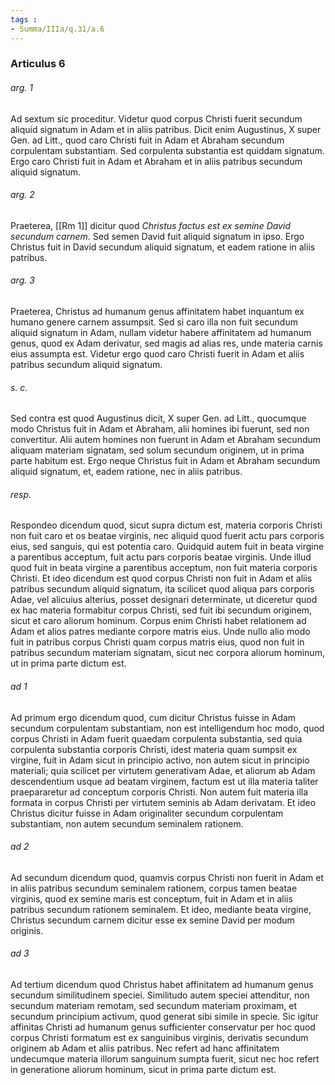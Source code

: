 ```yaml
---
tags : 
- Summa/IIIa/q.31/a.6
---
```


### Articulus 6

###### arg. 1
Ad sextum sic proceditur. Videtur quod corpus Christi fuerit secundum aliquid signatum in Adam et in aliis patribus. Dicit enim Augustinus, X super Gen. ad Litt., quod caro Christi fuit in Adam et Abraham secundum corpulentam substantiam. Sed corpulenta substantia est quiddam signatum. Ergo caro Christi fuit in Adam et Abraham et in aliis patribus secundum aliquid signatum.

###### arg. 2
Praeterea, [[Rm 1]] dicitur quod *Christus factus est ex semine David secundum carnem*. Sed semen David fuit aliquid signatum in ipso. Ergo Christus fuit in David secundum aliquid signatum, et eadem ratione in aliis patribus.

###### arg. 3
Praeterea, Christus ad humanum genus affinitatem habet inquantum ex humano genere carnem assumpsit. Sed si caro illa non fuit secundum aliquid signatum in Adam, nullam videtur habere affinitatem ad humanum genus, quod ex Adam derivatur, sed magis ad alias res, unde materia carnis eius assumpta est. Videtur ergo quod caro Christi fuerit in Adam et aliis patribus secundum aliquid signatum.

###### s. c.
Sed contra est quod Augustinus dicit, X super Gen. ad Litt., quocumque modo Christus fuit in Adam et Abraham, alii homines ibi fuerunt, sed non convertitur. Alii autem homines non fuerunt in Adam et Abraham secundum aliquam materiam signatam, sed solum secundum originem, ut in prima parte habitum est. Ergo neque Christus fuit in Adam et Abraham secundum aliquid signatum, et, eadem ratione, nec in aliis patribus.

###### resp.
Respondeo dicendum quod, sicut supra dictum est, materia corporis Christi non fuit caro et os beatae virginis, nec aliquid quod fuerit actu pars corporis eius, sed sanguis, qui est potentia caro. Quidquid autem fuit in beata virgine a parentibus acceptum, fuit actu pars corporis beatae virginis. Unde illud quod fuit in beata virgine a parentibus acceptum, non fuit materia corporis Christi. Et ideo dicendum est quod corpus Christi non fuit in Adam et aliis patribus secundum aliquid signatum, ita scilicet quod aliqua pars corporis Adae, vel alicuius alterius, posset designari determinate, ut diceretur quod ex hac materia formabitur corpus Christi, sed fuit ibi secundum originem, sicut et caro aliorum hominum. Corpus enim Christi habet relationem ad Adam et alios patres mediante corpore matris eius. Unde nullo alio modo fuit in patribus corpus Christi quam corpus matris eius, quod non fuit in patribus secundum materiam signatam, sicut nec corpora aliorum hominum, ut in prima parte dictum est.

###### ad 1
Ad primum ergo dicendum quod, cum dicitur Christus fuisse in Adam secundum corpulentam substantiam, non est intelligendum hoc modo, quod corpus Christi in Adam fuerit quaedam corpulenta substantia, sed quia corpulenta substantia corporis Christi, idest materia quam sumpsit ex virgine, fuit in Adam sicut in principio activo, non autem sicut in principio materiali; quia scilicet per virtutem generativam Adae, et aliorum ab Adam descendentium usque ad beatam virginem, factum est ut illa materia taliter praepararetur ad conceptum corporis Christi. Non autem fuit materia illa formata in corpus Christi per virtutem seminis ab Adam derivatam. Et ideo Christus dicitur fuisse in Adam originaliter secundum corpulentam substantiam, non autem secundum seminalem rationem.

###### ad 2
Ad secundum dicendum quod, quamvis corpus Christi non fuerit in Adam et in aliis patribus secundum seminalem rationem, corpus tamen beatae virginis, quod ex semine maris est conceptum, fuit in Adam et in aliis patribus secundum rationem seminalem. Et ideo, mediante beata virgine, Christus secundum carnem dicitur esse ex semine David per modum originis.

###### ad 3
Ad tertium dicendum quod Christus habet affinitatem ad humanum genus secundum similitudinem speciei. Similitudo autem speciei attenditur, non secundum materiam remotam, sed secundum materiam proximam, et secundum principium activum, quod generat sibi simile in specie. Sic igitur affinitas Christi ad humanum genus sufficienter conservatur per hoc quod corpus Christi formatum est ex sanguinibus virginis, derivatis secundum originem ab Adam et aliis patribus. Nec refert ad hanc affinitatem undecumque materia illorum sanguinum sumpta fuerit, sicut nec hoc refert in generatione aliorum hominum, sicut in prima parte dictum est.

